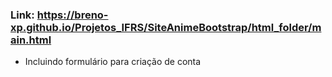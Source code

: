 ### Link: https://breno-xp.github.io/Projetos_IFRS/SiteAnimeBootstrap/html_folder/main.html
  - Incluindo formulário para criação de conta
